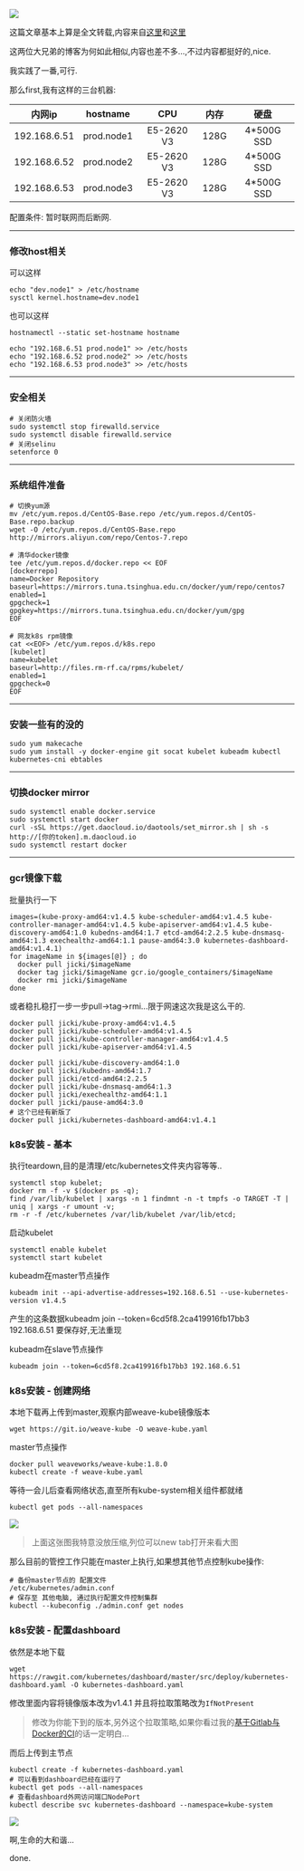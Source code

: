 ![](https://o4dyfn0ef.qnssl.com/image/2016-09-29-Screen%20Shot%202016-09-29%20at%2012.26.11.png?imageView2/2/h/200) 

这篇文章基本上算是全文转载,内容来自[这里](https://mritd.me/2016/10/29/set-up-kubernetes-cluster-by-kubeadm/)和[这里](http://www.xf80.com/2016/10/31/kubernetes-update-1.4.5) 

这两位大兄弟的博客为何如此相似,内容也差不多...,不过内容都挺好的,nice. 

我实践了一番,可行. 

那么first,我有这样的三台机器: 

| 内网ip |  hostname | CPU | 内存 | 硬盘 |
| :-----: |:--------:| :-----:|:--------:| :-----:|
| 192.168.6.51 | prod.node1 | E5-2620 V3 | 128G | 4*500G SSD |
| 192.168.6.52 | prod.node2 | E5-2620 V3 | 128G | 4*500G SSD |
| 192.168.6.53 | prod.node3 | E5-2620 V3 | 128G | 4*500G SSD |

配置条件: 暂时联网而后断网. 

- - - - -- 

### 修改host相关 

可以这样 

```shell
echo "dev.node1" > /etc/hostname
sysctl kernel.hostname=dev.node1
```

也可以这样 

`hostnamectl --static set-hostname hostname`

```shell
echo "192.168.6.51 prod.node1" >> /etc/hosts
echo "192.168.6.52 prod.node2" >> /etc/hosts
echo "192.168.6.53 prod.node3" >> /etc/hosts
``` 

- - - - -- 

### 安全相关 

```shell 
# 关闭防火墙
sudo systemctl stop firewalld.service
sudo systemctl disable firewalld.service
# 关闭selinu
setenforce 0
```

- - - - -- 

### 系统组件准备 

```shell
# 切换yum源
mv /etc/yum.repos.d/CentOS-Base.repo /etc/yum.repos.d/CentOS-Base.repo.backup
wget -O /etc/yum.repos.d/CentOS-Base.repo http://mirrors.aliyun.com/repo/Centos-7.repo

# 清华docker镜像 
tee /etc/yum.repos.d/docker.repo << EOF
[dockerrepo]
name=Docker Repository
baseurl=https://mirrors.tuna.tsinghua.edu.cn/docker/yum/repo/centos7
enabled=1
gpgcheck=1
gpgkey=https://mirrors.tuna.tsinghua.edu.cn/docker/yum/gpg
EOF

# 网友k8s rpm镜像
cat <<EOF> /etc/yum.repos.d/k8s.repo
[kubelet]
name=kubelet
baseurl=http://files.rm-rf.ca/rpms/kubelet/
enabled=1
gpgcheck=0
EOF
```

- - - - -- 

### 安装一些有的没的 

```shell
sudo yum makecache
sudo yum install -y docker-engine git socat kubelet kubeadm kubectl kubernetes-cni ebtables
```

- - - - -- 

### 切换docker mirror 

```shell
sudo systemctl enable docker.service
sudo systemctl start docker
curl -sSL https://get.daocloud.io/daotools/set_mirror.sh | sh -s http://[你的token].m.daocloud.io
sudo systemctl restart docker
```

- - - - -- 

### gcr镜像下载 

批量执行一下

```shell
images=(kube-proxy-amd64:v1.4.5 kube-scheduler-amd64:v1.4.5 kube-controller-manager-amd64:v1.4.5 kube-apiserver-amd64:v1.4.5 kube-discovery-amd64:1.0 kubedns-amd64:1.7 etcd-amd64:2.2.5 kube-dnsmasq-amd64:1.3 exechealthz-amd64:1.1 pause-amd64:3.0 kubernetes-dashboard-amd64:v1.4.1)
for imageName in ${images[@]} ; do
  docker pull jicki/$imageName
  docker tag jicki/$imageName gcr.io/google_containers/$imageName
  docker rmi jicki/$imageName
done
```

或者稳扎稳打一步一步pull->tag->rmi...限于网速这次我是这么干的. 

```shell
docker pull jicki/kube-proxy-amd64:v1.4.5
docker pull jicki/kube-scheduler-amd64:v1.4.5
docker pull jicki/kube-controller-manager-amd64:v1.4.5
docker pull jicki/kube-apiserver-amd64:v1.4.5

docker pull jicki/kube-discovery-amd64:1.0
docker pull jicki/kubedns-amd64:1.7
docker pull jicki/etcd-amd64:2.2.5
docker pull jicki/kube-dnsmasq-amd64:1.3
docker pull jicki/exechealthz-amd64:1.1
docker pull jicki/pause-amd64:3.0
# 这个已经有新版了
docker pull jicki/kubernetes-dashboard-amd64:v1.4.1
```


### k8s安装 - 基本 

执行teardown,目的是清理/etc/kubernetes文件夹内容等等.. 

```shell
systemctl stop kubelet;
docker rm -f -v $(docker ps -q);
find /var/lib/kubelet | xargs -n 1 findmnt -n -t tmpfs -o TARGET -T | uniq | xargs -r umount -v;
rm -r -f /etc/kubernetes /var/lib/kubelet /var/lib/etcd;
``` 

启动kubelet 

```shell 
systemctl enable kubelet
systemctl start kubelet
``` 

kubeadm在master节点操作 

`kubeadm init --api-advertise-addresses=192.168.6.51 --use-kubernetes-version v1.4.5`

产生的这条数据kubeadm join --token=6cd5f8.2ca419916fb17bb3 192.168.6.51 要保存好,无法重现

kubeadm在slave节点操作

`kubeadm join --token=6cd5f8.2ca419916fb17bb3 192.168.6.51`


### k8s安装 - 创建网络 

本地下载再上传到master,观察内部weave-kube镜像版本 

`wget https://git.io/weave-kube -O weave-kube.yaml`

master节点操作

```
docker pull weaveworks/weave-kube:1.8.0
kubectl create -f weave-kube.yaml
```

等待一会儿后查看网络状态,直至所有kube-system相关组件都就绪

`kubectl get pods --all-namespaces`

![](https://o4dyfn0ef.qnssl.com/image/2016-11-10-Screen%20Shot%202016-11-10%20at%2018.52.28.png) 

> 上面这张图我特意没放压缩,列位可以new tab打开来看大图 

那么目前的管控工作只能在master上执行,如果想其他节点控制kube操作: 

```shell
# 备份master节点的 配置文件
/etc/kubernetes/admin.conf
# 保存至 其他电脑, 通过执行配置文件控制集群
kubectl --kubeconfig ./admin.conf get nodes
``` 

### k8s安装 - 配置dashboard


依然是本地下载

`wget https://rawgit.com/kubernetes/dashboard/master/src/deploy/kubernetes-dashboard.yaml -O kubernetes-dashboard.yaml`

修改里面内容将镜像版本改为v1.4.1 并且将拉取策略改为`IfNotPresent`

> 修改为你能下到的版本,另外这个拉取策略,如果你看过我的[基于Gitlab与Docker的CI](http://www.slahser.com/2016/09/07/基于Gitlab与Docker的CI/)的话一定明白...  

而后上传到主节点

```shell 
kubectl create -f kubernetes-dashboard.yaml
# 可以看到dashboard已经在运行了
kubectl get pods --all-namespaces
# 查看dashboard外网访问端口NodePort
kubectl describe svc kubernetes-dashboard --namespace=kube-system
``` 

![](https://o4dyfn0ef.qnssl.com/image/2016-11-10-Screen%20Shot%202016-11-10%20at%2019.04.35.png?imageView2/2/h/400) 

啊,生命的大和谐... 

done. 

